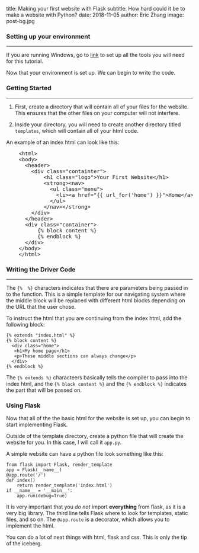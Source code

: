 title: Making your first website with Flask
subtitle: How hard could it be to make a website with Python?
date: 2018-11-05
author: Eric Zhang
image: post-bg.jpg

### Setting up your environment
----

If you are running Windows, go to [link](http://timmyreilly.azurewebsites.net/python-flask-windows-development-environment-setup/) to set up all the tools you will need for this tutorial. 

Now that your environment is set up. We can begin to write the code.

### Getting Started
----

1. First, create a directory that will contain all of your files for the website. This ensures that the other files on your computer will not interfere. 

2. Inside your directory, you will need to create another directory titled `templates`, which will contain all of your html       code.

An example of an index html can look like this:

<pre>
    &lt;html&gt;
    &lt;body&gt;
      &lt;header&gt;
        &lt;div class="containter"&gt;
            &lt;h1 class="logo"&gt;Your First Website&lt;/h1&gt;
            &lt;strong&gt;&lt;nav&gt;
              &lt;ul class="menu"&gt;
                &lt;li&gt;&lt;a href="{{ url_for('home') }}"&gt;Home&lt;/a&gt;&lt;/li&gt;
              &lt;/ul&gt;
            &lt;/nav&gt;&lt;/strong&gt;
        &lt;/div&gt;
      &lt;/header&gt;
      &lt;div class="container"&gt;
          {% block content %}
          {% endblock %}
      &lt;/div&gt;
    &lt;/body&gt;
    &lt;/html&gt;
</pre>

### Writing the Driver Code
----

The `{%  %}` characters indicates that there are parameters being passed in to the function. This is a simple template for our navigating system where the middle block will be replaced with different html blocks depending on the URL that the user chose.

To instruct the html that you are continuing from the index html, add the following block:

    {% extends "index.html" %}
    {% block content %}
      <div class="home">
       <h1>My home page</h1>
       <p>These middle sections can always change</p>
      </div>
    {% endblock %}

The `{% extends %}` characteers basically tells the compiler to pass into the index html, and the ``{% block content %}`` and the `{% endblock %}` indicates the part that will be passed on.

### Using Flask

Now that all of the the basic html for the website is set up, you can begin to start implementing Flask. 

Outside of the template directory, create a python file that will create the website for you. In this case, I will call it `app.py`.

A simple website can have a python file look something like this:

    from flask import Flask, render_template
    app = Flask(__name__)
    @app.route('/')
    def index()
        return render_template('index.html')
    if __name__ = '__main__':
        app.run(debug=True)

It is very important that you _do not_ import **everything** from flask, as it is a very big library. The third line tells Flask where to look for templates, static files, and so on. The `@app.route` is a decorator, which allows you to implement the html.

You can do a lot of neat things with html, flask and css. This is only the tip of the iceberg.

